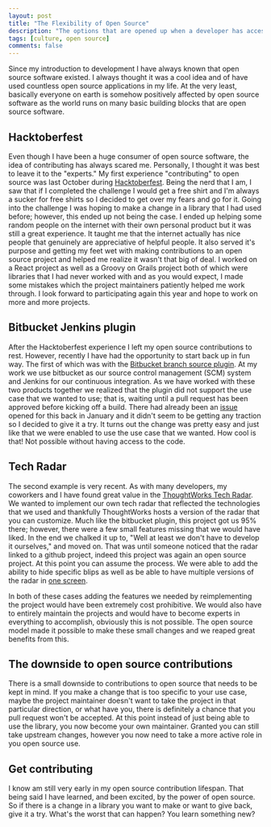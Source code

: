 ```yaml
---
layout: post
title: "The Flexibility of Open Source"
description: "The options that are opened up when a developer has access to the source code really are endless."
tags: [culture, open source]
comments: false
---
```


Since my introduction to development I have always known that open source software existed. I always thought it was a cool idea and of have used countless open source applications in my life. At the very least, basically everyone on earth is somehow positively affected by open source software as the world runs on many basic building blocks that are open source software. 

## Hacktoberfest

Even though I have been a huge consumer of open source software, the idea of contributing has always scared me. Personally, I thought it was best to leave it to the "experts." My first experience "contributing" to open source was last October during [Hacktoberfest](https://hacktoberfest.digitalocean.com/). Being the nerd that I am, I saw that if I completed the challenge I would get a free shirt and I'm always a sucker for free shirts so I decided to get over my fears and go for it. Going into the challenge I was hoping to make a change in a library that I had used before; however, this ended up not being the case. I ended up helping some random people on the internet with their own personal product but it was still a great experience. It taught me that the internet actually has nice people that genuinely are appreciative of helpful people. It also served it's purpose and getting my feet wet with making contributions to an open source project and helped me realize it wasn't that big of deal. I worked on a React project as well as a Groovy on Grails project both of which were libraries that I had never worked with and as you would expect, I made some mistakes which the project maintainers patiently helped me work through. I look forward to participating again this year and hope to work on more and more projects. 

## Bitbucket Jenkins plugin

After the Hacktoberfest experience I left my open source contributions to rest. However, recently I have had the opportunity to start back up in fun way. The first of which was with the [Bitbucket branch source plugin](https://wiki.jenkins.io/display/JENKINS/Bitbucket+Branch+Source+Plugin). At my work we use bitbucket as our source control management (SCM) system and Jenkins for our continuous integration. As we have worked with these two products together we realized that the plugin did not support the use case that we wanted to use; that is, waiting until a pull request has been approved before kicking off a build. There had already been an [issue](https://issues.jenkins-ci.org/browse/JENKINS-40958) opened for this back in January and it didn't seem to be getting any traction so I decided to give it a try. It turns out the change was pretty easy and just like that we were enabled to use the use case that we wanted. How cool is that! Not possible without having access to the code.

## Tech Radar

The second example is very recent. As with many developers, my coworkers and I have found great value in the [ThoughtWorks Tech Radar](https://www.thoughtworks.com/radar). We wanted to implement our own tech radar that reflected the technologies that we used and thankfully ThoughtWorks hosts a version of the radar that you can customize. Much like the bitbucket plugin, this project got us 95% there; however, there were a few small features missing that we would have liked. In the end we chalked it up to, "Well at least we don't have to develop it ourselves," and moved on. That was until someone noticed that the radar linked to a github project, indeed this project was again an open source project. At this point you can assume the process. We were able to add the ability to hide specific blips as well as be able to have multiple versions of the radar in [one screen](https://github.com/kylec32/build-your-own-radar/commit/31bd082c25c20968e55bd8e56426147fedc50f92). 

In both of these cases adding the features we needed by reimplementing the project would have been extremely cost prohibitive. We would also have to entirely maintain the projects and would have to become experts in everything to accomplish, obviously this is not possible. The open source model made it possible to make these small changes and we reaped great benefits from this.

## The downside to open source contributions

There is a small downside to contributions to open source that needs to be kept in mind. If you make a change that is too specific to your use case, maybe the project maintainer doesn't want to take the project in that particular direction, or what have you, there is definitely a chance that you pull request won't be accepted. At this point instead of just being able to use the library, you now become your own maintainer. Granted you can still take upstream changes, however you now need to take a more active role in you open source use. 

## Get contributing

I know am still very early in my open source contribution lifespan. That being said I have learned, and been excited, by the power of open source. So if there is a change in a library you want to make or want to give back, give it a try. What's the worst that can happen? You learn something new? 
